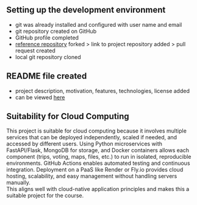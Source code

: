 ## Setting up the development environment
- git was already installed and configured with user name and email
- git repository created on GitHub
- GitHub profile completed
- [reference repository](https://github.com/cvillalonga/CC-25-26) forked > link to project repository added > pull request created
- local git repository cloned

## README file created
- project description, motivation, features, technologies, license added
- can be viewed [here](../README.md)

## Suitability for Cloud Computing
This project is suitable for cloud computing because it involves multiple services that can be deployed independently, scaled if needed, and accessed by different users.
Using Python microservices with FastAPI/Flask, MongoDB for storage, and Docker containers allows each component (trips, voting, maps, files, etc.) to run in isolated, reproducible environments. GitHub Actions enables automated testing and continuous integration.
Deployment on a PaaS like Render or Fly.io provides cloud hosting, scalability, and easy management without handling servers manually.\
 This aligns well with cloud-native application principles and makes this a suitable project for the course.